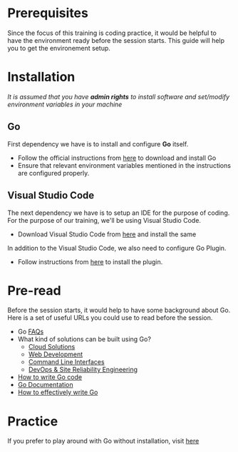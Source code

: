 # Prerequisites

Since the focus of this training is coding practice, it would be helpful to have the environment ready before the session starts. This guide will help you to get the environement setup. 


# Installation

*It is assumed that you have __admin rights__ to install software and set/modify environment variables in your machine*

## Go
First dependency we have is to install and configure __Go__ itself. 
- Follow the official instructions from [here](https://golang.org/doc/install) to download and install Go
- Ensure that relevant environment variables mentioned in the instructions are configured properly. 

## Visual Studio Code
The next dependency we have is to setup an IDE for the purpose of coding. For the purpose of our training, we'll be using Visual Studio Code.

- Download Visual Studio Code from [here](https://code.visualstudio.com/Download) and install the same

In addition to the Visual Studio Code, we also need to configure Go Plugin. 

- Follow instructions from [here](https://marketplace.visualstudio.com/items?itemName=ms-vscode.Go) to install the plugin.

# Pre-read
Before the session starts, it would help to have some background about Go. Here is a set of useful URLs you could use to read before the session.

- Go [FAQs](https://golang.org/doc/faq)
- What kind of solutions can be built using Go?
    - [Cloud Solutions](https://go.dev/solutions/cloud/)
    - [Web Development](https://go.dev/solutions/webdev/)
    - [Command Line Interfaces](https://go.dev/solutions/clis/)
    - [DevOps & Site Reliability Engineering](https://go.dev/solutions/devops/)
- [How to write Go code](https://golang.org/doc/code.html)
- [Go Documentation](https://golang.org/doc/)
- [How to effectively write Go](https://golang.org/doc/effective_go.html)

# Practice

If you prefer to play around with Go without installation, visit [here](https://play.golang.org/)
